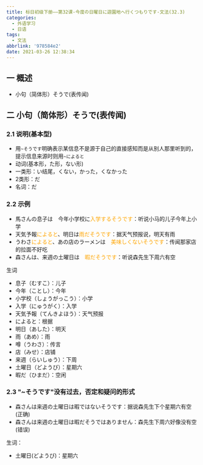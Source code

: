 ```yaml
---
title: 标日初级下册——第32课-今度の日曜日に遊園地へ行くつもりです-文法(32.3)
categories:
  - 外语学习
  - 日语
tags:
  - 文法
abbrlink: '978584e2'
date: 2021-03-26 12:38:34
---
```

## 一 概述

* 小句（简体形）そうで(表传闻)

<!--more-->

## 二 小句（简体形）そうで(表传闻)

### 2.1 说明(基本型)

* 用`~そうです`明确表示某信息不是源于自己的直接感知而是从别人那里听到的，提示信息来源时则用`~によると`
* 动词(基本形，た形，ない形)
* 一类形：い结尾，くない，かった，くなかった
* 2类形：だ
* 名词：だ

### 2.2 示例

* 馬さんの息子は　今年小学校に<font color="orange">入学するそうです</font>：听说小马的儿子今年上小学
* 天気予報<font color="orange">によると</font>、明日は<font color="orange">雨だそうです</font>：据天气预报说，明天有雨
* うわさ<font color="orange">によると</font>、あの店のラーメンは　<font color="orange">美味しくないそうです</font>：传闻那家店的拉面不好吃
* 森さんは、来週の土曜日は　<font color="orange">暇だそうです</font>：听说森先生下周六有空

生词

* 息子（むすこ）：儿子
* 今年（ことし）：今年
* 小学校（しょうがっこう）：小学
* 入学（にゅうがく）：入学
* 天気予報（てんきよほう）：天气预报
* によると：根据
* 明日（あした）：明天
* 雨（あめ）：雨
* 噂（うわさ）：传言
* 店（みせ）：店铺
* 来週（らいしゅう）：下周
* 土曜日（どようび）：星期六
* 暇だ（ひまだ）：空闲

### 2.3 "~そうです"没有过去，否定和疑问的形式

* 森さんは来週の土曜日は暇ではないそうです：据说森先生下个星期六有空(正确)
* 森さんは来週の土曜日は暇だそうではありません：森先生下周六好像没有空(错误)

生词：

* 土曜日(どようび)：星期六

